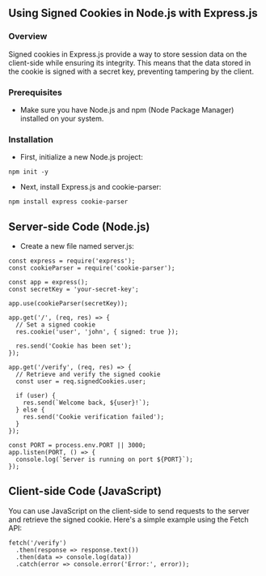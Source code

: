 ## Using Signed Cookies in Node.js with Express.js

### Overview

Signed cookies in Express.js provide a way to store session data on the client-side while ensuring its integrity. This means that the data stored in the cookie is signed with a secret key, preventing tampering by the client.

### Prerequisites

- Make sure you have Node.js and npm (Node Package Manager) installed on your system.

### Installation

- First, initialize a new Node.js project:

```
npm init -y
```
- Next, install Express.js and cookie-parser:

```
npm install express cookie-parser
```
## Server-side Code (Node.js)
- Create a new file named server.js:

```
const express = require('express');
const cookieParser = require('cookie-parser');

const app = express();
const secretKey = 'your-secret-key';

app.use(cookieParser(secretKey));

app.get('/', (req, res) => {
  // Set a signed cookie
  res.cookie('user', 'john', { signed: true });

  res.send('Cookie has been set');
});

app.get('/verify', (req, res) => {
  // Retrieve and verify the signed cookie
  const user = req.signedCookies.user;

  if (user) {
    res.send(`Welcome back, ${user}!`);
  } else {
    res.send('Cookie verification failed');
  }
});

const PORT = process.env.PORT || 3000;
app.listen(PORT, () => {
  console.log(`Server is running on port ${PORT}`);
});
```
##  Client-side Code (JavaScript)
You can use JavaScript on the client-side to send requests to the server and retrieve the signed cookie. Here's a simple example using the Fetch API:

```
fetch('/verify')
  .then(response => response.text())
  .then(data => console.log(data))
  .catch(error => console.error('Error:', error));
  ```